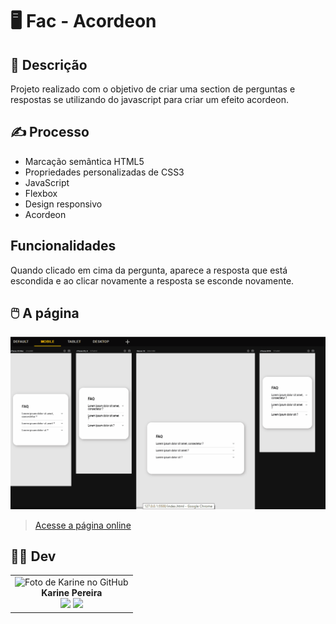 # 🖥️ Fac - Acordeon


## 📜 Descrição
Projeto realizado com o objetivo de criar uma section de perguntas e respostas se utilizando do javascript para criar um efeito acordeon.


## ✍️ Processo 
- Marcação semântica HTML5
- Propriedades personalizadas de CSS3
- JavaScript
- Flexbox  
- Design responsivo
- Acordeon

##  Funcionalidades

Quando clicado em cima da pergunta, aparece a resposta que está escondida e ao clicar novamente a resposta se esconde novamente.
    
## 🖱️ A página
<img src="src/images/desktop-mobile.gif" alt="Gif exibindo o desktop e versão mobile do site">    

> <a href="https://devkarine.github.io/fac-acordeon/" target= "_blank">Acesse a página online</a>  


## 👩‍💻 Dev
<table align="center">
  <tr>
    <td align="center">
      <div>
        <img src="https://avatars.githubusercontent.com/u/114251625?v=4" width="120px;" alt="Foto de Karine no GitHub"/><br>
          <b> Karine Pereira </b><br>
            <a href="https://www.linkedin.com/in/devkarine/" alt="Linkedin"><img src="https://img.shields.io/badge/LinkedIn-0077B5?style=for-the-badge&logo=linkedin&logoColor=white"/ height="20"></a>
            <a href="https://github.com/devkarine" alt="Linkedin"><img src="https://img.shields.io/badge/GitHub-100000?style=for-the-badge&logo=github&logoColor=white" height="20"></a>
      </div>
    </td>

  </tr>
</table>
